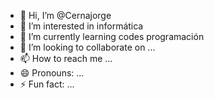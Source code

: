 - 👋 Hi, I’m @Cernajorge
- 👀 I’m interested in informática 
- 🌱 I’m currently learning codes programación 
- 💞️ I’m looking to collaborate on ...
- 📫 How to reach me ...
- 😄 Pronouns: ...
- ⚡ Fun fact: ...

<!---
Cernajorge/Cernajorge is a ✨ special ✨ repository because its `README.md` (this file) appears on your GitHub profile.
You can click the Preview link to take a look at your changes.
--->
